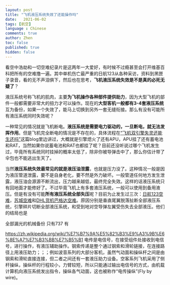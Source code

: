 ```yaml
---
layout: post
title: "飞机液压系统失效了还能操作吗"
date:   2021-06-02
tags: [航空]
language : Chinese
comments: true
author: Zhen
toc: false
published: true
hidden: false
---
```

看空中浩劫和一切空难纪录片是这两年一大爱好，有时候不过瘾甚至会打开维基百科把所有的空难撸一遍。其中单机伤亡最严重的日航123从各种采访，资料到黑匣子录音，看的无不声泪俱下，然后也在思考，**飞机液压系统失效是不是真的必死无疑了**？

液压系统号称飞机的肌肉，主要**为飞机操作各种部件提供助力**，因为大型飞机的部件一般都需要非常大的扭力才可以操作。现在的**大型客机一般都有3-4套液压系统**互为备份，如果一个失效了，能马上切换到另外一套无缝衔接。那么有没有可能所有液压系统同时失效呢？

一种常见的情况就是飞机断电。**液压系统是需要电力驱动的，一旦断电，就无法发挥作用**。但是飞机完全断电的情况是不存在的，具体流程在[“飞机双引擎失灵还能生还吗”](/飞机双引擎失灵还能生还吗/)这篇blog里边讲过，大概就是引擎熄火了还有APU，APU挂了还有蓄电池和RAT，当然如果你说蓄电池和RAT也都挂了呢？目前还没听说过哪个飞机发生过，毕竟所有系统同时挂掉的概率太低了，除非你被导弹击中了，那么你估计带了伞包也不能逃出生天了。

当然**液压系统失效最常见的就是液压油泄露**，也就是压力没了。这种情况一般是因为液压管道泄露，要不是自身老化，要不然是外力破坏。一般管道任何地方发生泄露，液压油会源源不断流出，压力越来越低，最终完全失效。这样的话液压系统只有回地面才能修好了。不过毕竟飞机上有多套液压系统，一般可以使用到备用液压。但是有没有可能**所有液压系统全部失压**呢？目前为止发生过三次：[日航123空难](https://zh.wikipedia.org/zh/%E6%97%A5%E6%9C%AC%E8%88%AA%E7%A9%BA123%E8%99%9F%E7%8F%AD%E6%A9%9F%E7%A9%BA%E9%9B%A3)，[苏城空难](https://zh.wikipedia.org/zh-hans/%E8%81%AF%E5%90%88%E8%88%AA%E7%A9%BA232%E8%99%9F%E7%8F%AD%E6%A9%9F%E7%A9%BA%E9%9B%A3)和[DHL货机巴格达空难](https://zh.wikipedia.org/wiki/DHL%E8%B2%A8%E6%A9%9F%E5%B7%B4%E6%A0%BC%E9%81%94%E9%81%87%E8%A5%B2%E4%BA%8B%E4%BB%B6)。原因分别是垂直尾翼脱落扯断全部液压系统，引擎碎片切断全部液压系统，和受到地对空导弹左翼受伤失去全部液压。他们的结局也是

全部漏光的机械备份 只有737 有

https://zh.wikipedia.org/wiki/%E7%B7%9A%E5%82%B3%E9%A3%9B%E6%8E%A7%E7%B3%BB%E7%B5%B1
电传是电信号，在接受组件处接收到电信号，进行操作，有液压辅助操作。钢索传递是整个通过钢索和滑轮链接，在连接路径上用液压助力；；；例如波音系列的大部分客机，虽然气动面和操纵杆之间是由钢索和滑轮直接连接，但二者之间还有一套液压助力设备。空客系列飞机采用了侧杆操纵，操纵杆的行程较小，力臂较短，所以只能通过输出电信号的方式，由机载计算机向液压系统发出指令，操纵各气动面，这也被称作“电传操纵”(Fly by wire)。

<!--stackedit_data:
eyJoaXN0b3J5IjpbLTEzODIzMjE4MzMsMzQ0Mzg4NjAyLDE1OT
c1Nzg1MzUsNTYwODQxNDk2LC0xMDQxMjc3Njc4LDE0MDU2OTcw
OTYsLTY2NjY5ODA0NywtMTU0NjQxOTk0Nl19
-->
